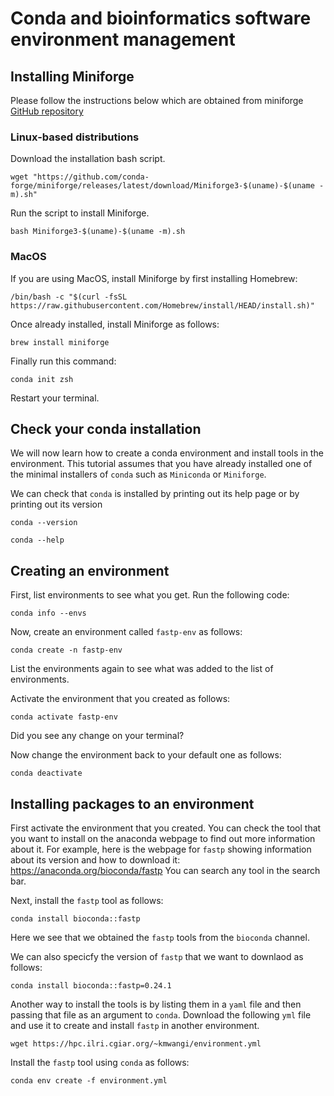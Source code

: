 # Conda and bioinformatics software environment management

## Installing Miniforge
Please follow the instructions below which are obtained from miniforge [GitHub repository](https://github.com/conda-forge/miniforge?tab=readme-ov-file#unix-like-platforms-macos-linux--wsl)

### Linux-based distributions
Download the installation bash script.
```
wget "https://github.com/conda-forge/miniforge/releases/latest/download/Miniforge3-$(uname)-$(uname -m).sh"
```

Run the script to install Miniforge.
```
bash Miniforge3-$(uname)-$(uname -m).sh
```
### MacOS
If you are using MacOS, install Miniforge by first installing Homebrew:
```
/bin/bash -c "$(curl -fsSL https://raw.githubusercontent.com/Homebrew/install/HEAD/install.sh)"
```

Once already installed, install Miniforge as follows:
```
brew install miniforge
```

Finally run this command:
```
conda init zsh
```
Restart your terminal.

## Check your conda installation

We will now learn how to create a conda environment and install tools in the environment.
This tutorial assumes that you have already installed one of the minimal installers of `conda` such as `Miniconda` or `Miniforge`.

We can check that `conda` is installed by printing out its help page or by printing out its version
```
conda --version
```

```
conda --help
```

## Creating an environment
First, list environments to see what you get. Run the following code:

```
conda info --envs
```

Now, create an environment called `fastp-env` as follows:

```
conda create -n fastp-env
```

List the environments again to see what was added to the list of environments.

Activate the environment that you created as follows:

```
conda activate fastp-env
```

Did you see any change on your terminal?

Now change the environment back to your default one as follows:

```
conda deactivate
```

## Installing packages to an environment

First activate the environment that you created. You can check the tool that you want to install on the anaconda webpage to find out more information 
about it. For example, here is the webpage for `fastp` showing information about its version and how to download it: https://anaconda.org/bioconda/fastp 
You can search any tool in the search bar.

Next, install the `fastp` tool as follows:
```
conda install bioconda::fastp
```

Here we see that we obtained the `fastp` tools from the `bioconda` channel. 

We can also specicfy the version of `fastp` that we want to downlaod as follows:

```
conda install bioconda::fastp=0.24.1
```
Another way to install the tools is by listing them in a `yaml` file and then passing that file as an argument to `conda`.
Download the following `yml` file and use it to create and install `fastp` in another environment.

```
wget https://hpc.ilri.cgiar.org/~kmwangi/environment.yml
```

Install the `fastp` tool using `conda` as follows:
```
conda env create -f environment.yml
```

